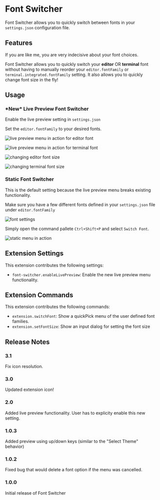 # Font Switcher

Font Switcher allows you to quickly switch between fonts in your `settings.json` configuration file.

## Features

If you are like me, you are very indecisive about your font choices.

Font Switcher allows you to quickly switch your **editor** OR **terminal** font without having to manually reorder your `editor.fontFamily` or `terminal.integrated.fontFamily` setting. It also allows you to quickly change font size in the fly!

## Usage

### **\*New\* Live Preview Font Switcher**

Enable the live preview setting in `settings.json`

Set the `editor.fontFamily` to your desired fonts.

![live preview menu in action for editor font](https://i.imgur.com/ilB6LYv.gif)


![live preview menu in action for terminal font](https://github.com/HO-COOH/font-switcher/raw/master/screenshots/ChangeTerminalFont.gif)


![changing editor font size](https://github.com/HO-COOH/font-switcher/raw/master/screenshots/ChangeEditorFontSize.gif)


![changing terminal font size](https://github.com/HO-COOH/font-switcher/raw/master/screenshots/ChangeTerminalFontSize.gif)


### Static Font Switcher

This is the default setting because the live preview menu breaks existing functionality.

Make sure you have a few different fonts defined in your `settings.json` file under `editor.fontFamily`

![font settings](https://i.imgur.com/3nZpkup.png)

Simply open the command pallete `Ctrl+Shift+P` and select `Switch Font`.

![static menu in action](https://i.imgur.com/nhxH2uH.gif)

## Extension Settings

This extension contributes the following settings:

- `font-switcher.enableLivePreview`: Enable the new live preview menu functionality.

## Extension Commands

This extension contributes the following commands:

- `extension.switchFont`: Show a quickPick menu of the user defined font families.
- `extension.setFontSize`: Show an input dialog for setting the font size

## Release Notes

### 3.1

Fix icon resolution.

### 3.0

Updated extension icon!

### 2.0

Added live preview functionality. User has to explicity enable this new setting.

### 1.0.3

Added preview using up/down keys (similar to the "Select Theme" behavior)

### 1.0.2

Fixed bug that would delete a font option if the menu was cancelled.

### 1.0.0

Initial release of Font Switcher
